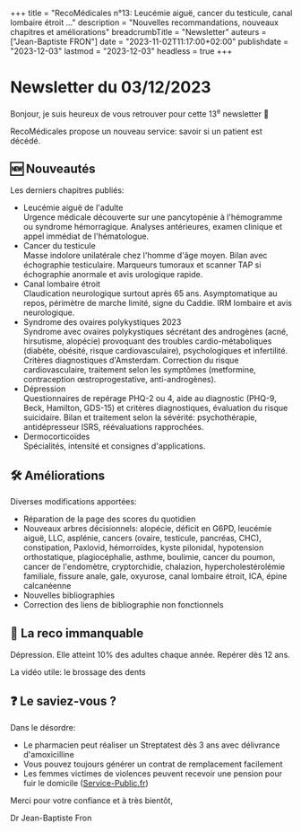 +++
title = "RecoMédicales n°13: Leucémie aiguë, cancer du testicule, canal lombaire étroit ..."
description = "Nouvelles recommandations, nouveaux chapitres et améliorations"
breadcrumbTitle = "Newsletter"
auteurs = ["Jean-Baptiste FRON"]
date = "2023-11-02T11:17:00+02:00"
publishdate = "2023-12-03"
lastmod = "2023-12-03"
headless = true
+++

# Newsletter du 03/12/2023

Bonjour, je suis heureux de vous retrouver pour cette 13<sup>e</sup> newsletter 📰

RecoMédicales propose un nouveau service: savoir si un patient est décédé.

## 🆕 Nouveautés

Les derniers chapitres publiés:

- Leucémie aiguë de l'adulte  
  Urgence médicale découverte sur une pancytopénie à l'hémogramme ou syndrome hémorragique. Analyses antérieures, examen clinique et appel immédiat de l'hématologue.
- Cancer du testicule  
  Masse indolore unilatérale chez l'homme d'âge moyen. Bilan avec échographie testiculaire. Marqueurs tumoraux et scanner TAP si échographie anormale et avis urologique rapide.
- Canal lombaire étroit  
  Claudication neurologique surtout après 65 ans. Asymptomatique au repos, périmètre de marche limité, signe du Caddie. IRM lombaire et avis neurologique.
- Syndrome des ovaires polykystiques 2023  
  Syndrome avec ovaires polykystiques sécrétant des androgènes (acné, hirsutisme, alopécie) provoquant des troubles cardio-métaboliques (diabète, obésité, risque cardiovasculaire), psychologiques et infertilité. Critères diagnostiques d'Amsterdam. Correction du risque cardiovasculaire, traitement selon les symptômes (metformine, contraception œstroprogestative, anti-androgènes).
- Dépression  
  Questionnaires de repérage PHQ-2 ou 4, aide au diagnostic (PHQ-9, Beck, Hamilton, GDS-15) et critères diagnostiques, évaluation du risque suicidaire. Bilan et traitement selon la sévérité: psychothérapie, antidépresseur ISRS, réévaluations rapprochées.
- Dermocorticoïdes  
  Spécialités, intensité et consignes d'applications.

## 🛠️ Améliorations

Diverses modifications apportées:

- Réparation de la page des scores du quotidien
- Nouveaux arbres décisionnels: alopécie, déficit en G6PD, leucémie aiguë, LLC, asplénie, cancers (ovaire, testicule, pancréas, CHC), constipation, Paxlovid, hémorroïdes, kyste pilonidal, hypotension orthostatique, plagiocéphalie, asthme, boulimie, cancer du poumon, cancer de l'endomètre, cryptorchidie, chalazion, hypercholestérolémie familiale, fissure anale, gale, oxyurose, canal lombaire étroit, ICA, épine calcanéenne
- Nouvelles bibliographies
- Correction des liens de bibliographie non fonctionnels

## 🔖 La reco immanquable

Dépression. Elle atteint 10% des adultes chaque année. Repérer dès 12 ans.

La vidéo utile: le brossage des dents

## ❓ Le saviez-vous ?

Dans le désordre:

- Le pharmacien peut réaliser un Streptatest dès 3 ans avec délivrance d'amoxicilline
- Vous pouvez toujours générer un contrat de remplacement facilement
- Les femmes victimes de violences peuvent recevoir une pension pour fuir le domicile ([Service-Public.fr](https://www.service-public.fr/particuliers/actualites/A16962?xtor=EPR-100))

Merci pour votre confiance et à très bientôt,

Dr Jean-Baptiste Fron
